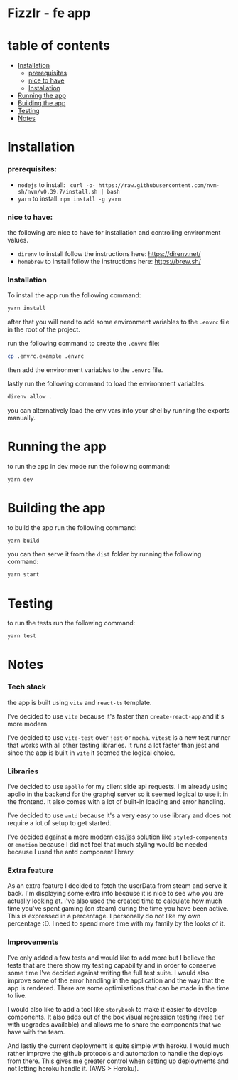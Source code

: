 # Fizzlr - fe app

# table of contents
- [Installation](#installation)
  - [prerequisites](#prerequisites)
  - [nice to have](#nice-to-have)
  - [Installation](#installation-1)
- [Running the app](#running-the-app)
- [Building the app](#building-the-app)
- [Testing](#testing)
- [Notes](#notes)


# Installation

### prerequisites:
  - `nodejs` to install: `
    curl -o- https://raw.githubusercontent.com/nvm-sh/nvm/v0.39.7/install.sh | bash`
  - `yarn` to install: `npm install -g yarn`
### nice to have:

the following are nice to have for installation and controlling environment values.

  - `direnv` to install follow the instructions here: https://direnv.net/
  - `homebrew` to install follow the instructions here: https://brew.sh/

### Installation
To install the app run the following command:

```bash
yarn install
```

after that you will need to add some environment variables to the `.envrc` file in the root of the project.

run the following command to create the `.envrc` file:
```bash
cp .envrc.example .envrc
```
then add the environment variables to the `.envrc` file.

lastly run the following command to load the environment variables: 
```bash
direnv allow .
```
you can alternatively load the env vars into your shel by running the exports manually.

# Running the app
to run the app in dev mode run the following command:
```bash
yarn dev
```

# Building the app
to build the app run the following command:
```bash
yarn build
```

you can then serve it from the `dist` folder by running the following command:
```bash
yarn start
```

# Testing
to run the tests run the following command:
```bash
yarn test
```

# Notes

### Tech stack
the app is built using `vite` and `react-ts` template.

I've decided to use `vite` because it's faster than `create-react-app` and it's more modern.

I've decided to use `vite-test` over `jest` or `mocha`. `vitest` is a new test runner that works with all other testing libraries. It runs a lot faster than jest and since the app is built in `vite` it seemed the logical choice.

### Libraries
I've decided to use `apollo` for my client side api requests. I'm already using apollo in the backend for the graphql server so it seemed logical to use it in the frontend. It also comes with a lot of built-in loading and error handling.

I've decided to use `antd` because it's a very easy to use library and does not require a lot of setup to get started.

I've decided against a more modern css/jss solution like `styled-components` or `emotion` because I did not feel that much styling would be needed because I used the antd component library.

### Extra feature
As an extra feature I decided to fetch the userData from steam and serve it back. I'm displaying some extra info because it is nice to see who you are actually looking at. I've also used the created time to calculate how much time you've spent gaming (on steam) during the time you have been active. This is expressed in a percentage. I personally do not like my own percentage :D. I need to spend more time with my family by the looks of it.

### Improvements
I've only added a few tests and would like to add more but I believe the tests that are there show my testing capability and in order to conserve some time I've decided against writing the full test suite. I would also improve some of the error handling in the application and the way that the app is rendered. There are some optimisations that can be made in the time to live.

I would also like to add a tool like `storybook` to make it easier to develop components. It also adds out of the box visual regression testing (free tier with upgrades available) and allows me to share the components that we have with the team.

And lastly the current deployment is quite simple with heroku. I would much rather improve the github protocols and automation to handle the deploys from there. This gives me greater control when setting up deployments and not letting heroku handle it. (AWS > Heroku).